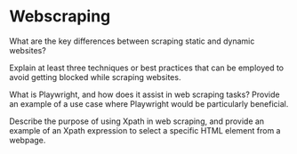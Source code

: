 # Webscraping

What are the key differences between scraping static and dynamic websites?

Explain at least three techniques or best practices that can be employed to avoid getting blocked while scraping websites.

What is Playwright, and how does it assist in web scraping tasks? Provide an example of a use case where Playwright would be particularly beneficial.

Describe the purpose of using Xpath in web scraping, and provide an example of an Xpath expression to select a specific HTML element from a webpage.
